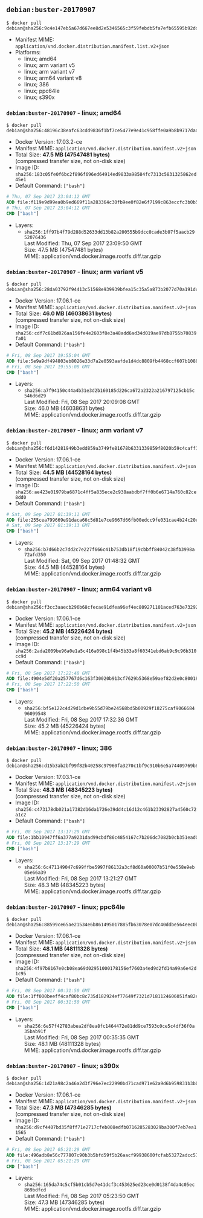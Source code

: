 ## `debian:buster-20170907`

```console
$ docker pull debian@sha256:9c4e147eb5a67d667ee8d2e5346565c3f59febdb5fa7efb65595b92ddcd8dc55
```

-	Manifest MIME: `application/vnd.docker.distribution.manifest.list.v2+json`
-	Platforms:
	-	linux; amd64
	-	linux; arm variant v5
	-	linux; arm variant v7
	-	linux; arm64 variant v8
	-	linux; 386
	-	linux; ppc64le
	-	linux; s390x

### `debian:buster-20170907` - linux; amd64

```console
$ docker pull debian@sha256:48196c38eafc63cdd9836f1bf7ce5477e9e41c958ffe0a9b8b9717daadc48d00
```

-	Docker Version: 17.03.2-ce
-	Manifest MIME: `application/vnd.docker.distribution.manifest.v2+json`
-	Total Size: **47.5 MB (47547481 bytes)**  
	(compressed transfer size, not on-disk size)
-	Image ID: `sha256:183c05fe0f6bc2f896f696ed64914ed9833a98584fc7313c5831325862ed45e1`
-	Default Command: `["bash"]`

```dockerfile
# Thu, 07 Sep 2017 23:04:12 GMT
ADD file:f119e9d99ea0b9ed669f11a283364c30fb9ee0f82e6f7199c863eccfc3b0b56f in / 
# Thu, 07 Sep 2017 23:04:12 GMT
CMD ["bash"]
```

-	Layers:
	-	`sha256:1ff97b4f79d288d52633dd13b82a200555b9dcc0cade3b07f5aacb2952076436`  
		Last Modified: Thu, 07 Sep 2017 23:09:50 GMT  
		Size: 47.5 MB (47547481 bytes)  
		MIME: application/vnd.docker.image.rootfs.diff.tar.gzip

### `debian:buster-20170907` - linux; arm variant v5

```console
$ docker pull debian@sha256:28da03792f94413c51568e939939bfea15c35a5a873b2077d70a191dc09519ef
```

-	Docker Version: 17.06.1-ce
-	Manifest MIME: `application/vnd.docker.distribution.manifest.v2+json`
-	Total Size: **46.0 MB (46038631 bytes)**  
	(compressed transfer size, not on-disk size)
-	Image ID: `sha256:cdf7c61bd026aa156fe4e2603f8e3a48add6ad34d019ae97db8755b70839fa01`
-	Default Command: `["bash"]`

```dockerfile
# Fri, 08 Sep 2017 19:55:04 GMT
ADD file:5e9a9df494803eb8026e33d7a2e0593aafde1d4dc8809fb4468ccf607b1088e0 in / 
# Fri, 08 Sep 2017 19:55:08 GMT
CMD ["bash"]
```

-	Layers:
	-	`sha256:a7f94150c44a4b31e3d2b160185d226ca672a2322a216797125cb15c546d6d29`  
		Last Modified: Fri, 08 Sep 2017 20:09:08 GMT  
		Size: 46.0 MB (46038631 bytes)  
		MIME: application/vnd.docker.image.rootfs.diff.tar.gzip

### `debian:buster-20170907` - linux; arm variant v7

```console
$ docker pull debian@sha256:f6d14281949b3edd859a3749fe81678b6331339859f8020b59c4caff1dc60796
```

-	Docker Version: 17.06.1-ce
-	Manifest MIME: `application/vnd.docker.distribution.manifest.v2+json`
-	Total Size: **44.5 MB (44528164 bytes)**  
	(compressed transfer size, not on-disk size)
-	Image ID: `sha256:ae423e01979ba6871c4ff5a835ece2c938aabdbf7ff0b6e6714a760c82ce8dd0`
-	Default Command: `["bash"]`

```dockerfile
# Sat, 09 Sep 2017 01:39:11 GMT
ADD file:255cea799669e91daca66c5d81e7ce9667d66fb00edcc9fe031cae4b24c20e80 in / 
# Sat, 09 Sep 2017 01:39:13 GMT
CMD ["bash"]
```

-	Layers:
	-	`sha256:b7d66b2c7dd2c7e227f666c41b753db18f19cbbff84042c38fb3998a72afd350`  
		Last Modified: Sat, 09 Sep 2017 01:48:32 GMT  
		Size: 44.5 MB (44528164 bytes)  
		MIME: application/vnd.docker.image.rootfs.diff.tar.gzip

### `debian:buster-20170907` - linux; arm64 variant v8

```console
$ docker pull debian@sha256:f3cc3aaecb296b68cfecae91dfea96ef4ec809271101aced763e732920bf1e20
```

-	Docker Version: 17.06.1-ce
-	Manifest MIME: `application/vnd.docker.distribution.manifest.v2+json`
-	Total Size: **45.2 MB (45226424 bytes)**  
	(compressed transfer size, not on-disk size)
-	Image ID: `sha256:2ada2009be96a0e1a5c416a098c1f4b45b33a8f60341ebd6ab9c9c96b310cc9d`
-	Default Command: `["bash"]`

```dockerfile
# Fri, 08 Sep 2017 17:22:48 GMT
ADD file:4904e5df20a257767d6c163f30020b913cf7629b5368e59aef82d2e0c8001876 in / 
# Fri, 08 Sep 2017 17:22:50 GMT
CMD ["bash"]
```

-	Layers:
	-	`sha256:bf5e122c4d29d1dbe9b55d79be24568bd5b00929f18275caf906668496099548`  
		Last Modified: Fri, 08 Sep 2017 17:32:36 GMT  
		Size: 45.2 MB (45226424 bytes)  
		MIME: application/vnd.docker.image.rootfs.diff.tar.gzip

### `debian:buster-20170907` - linux; 386

```console
$ docker pull debian@sha256:d15b3ab2bf99f82b40258c97960fa3270c1bf9c910b6e5a74409769b8363d7e7
```

-	Docker Version: 17.03.1-ce
-	Manifest MIME: `application/vnd.docker.distribution.manifest.v2+json`
-	Total Size: **48.3 MB (48345223 bytes)**  
	(compressed transfer size, not on-disk size)
-	Image ID: `sha256:c473178db021a17382d16da1726e39dd4c16d12c461b23392827a4560c72a1c2`
-	Default Command: `["bash"]`

```dockerfile
# Fri, 08 Sep 2017 13:17:29 GMT
ADD file:1bb10947ff6a377a9231dad99cbdf86c4854167c7b206dc7082b0cb351ead0cf in / 
# Fri, 08 Sep 2017 13:17:29 GMT
CMD ["bash"]
```

-	Layers:
	-	`sha256:6c471149047c699ffbe5997f86132a3cf8d60a00007b51f0e558e9eb05e66a39`  
		Last Modified: Fri, 08 Sep 2017 13:21:27 GMT  
		Size: 48.3 MB (48345223 bytes)  
		MIME: application/vnd.docker.image.rootfs.diff.tar.gzip

### `debian:buster-20170907` - linux; ppc64le

```console
$ docker pull debian@sha256:88599ce65ae21534e6b861495017885fb63078e07dc40ddbe564eec0b90bea95
```

-	Docker Version: 17.06.1-ce
-	Manifest MIME: `application/vnd.docker.distribution.manifest.v2+json`
-	Total Size: **48.1 MB (48111328 bytes)**  
	(compressed transfer size, not on-disk size)
-	Image ID: `sha256:4f97b8167e0cb08ea69d02951000178156ef7603a4ed9d2fd14a99a6e42d1c95`
-	Default Command: `["bash"]`

```dockerfile
# Fri, 08 Sep 2017 00:31:50 GMT
ADD file:1ff000beeff4caf80bc8c735d182924ef77649f7321d7181124606051fa82eb4 in / 
# Fri, 08 Sep 2017 00:31:50 GMT
CMD ["bash"]
```

-	Layers:
	-	`sha256:6e57f42783abea2df8ea8fc1464472e81dd9ce7593c0ce5c4df36f0a35bab91f`  
		Last Modified: Fri, 08 Sep 2017 00:35:35 GMT  
		Size: 48.1 MB (48111328 bytes)  
		MIME: application/vnd.docker.image.rootfs.diff.tar.gzip

### `debian:buster-20170907` - linux; s390x

```console
$ docker pull debian@sha256:1d21a98c2a46a2d3f796e7ec22990bd71cad971e62a9d6b959831b3bb7fded2e
```

-	Docker Version: 17.06.1-ce
-	Manifest MIME: `application/vnd.docker.distribution.manifest.v2+json`
-	Total Size: **47.3 MB (47346285 bytes)**  
	(compressed transfer size, not on-disk size)
-	Image ID: `sha256:d9cf4407bd35f8ff71e2717cfeb008edfb0716285283029ba300f7eb7ea11565`
-	Default Command: `["bash"]`

```dockerfile
# Fri, 08 Sep 2017 05:21:29 GMT
ADD file:496adb8e56c777807c90b3b5bfd59f5b26aacf99938600fcfab53272adcc57e5 in / 
# Fri, 08 Sep 2017 05:21:29 GMT
CMD ["bash"]
```

-	Layers:
	-	`sha256:165da74c5cf5b01cb5d7e41dcf3c453625ed23ce0d0138f4da4c05ec869bdfcd`  
		Last Modified: Fri, 08 Sep 2017 05:23:50 GMT  
		Size: 47.3 MB (47346285 bytes)  
		MIME: application/vnd.docker.image.rootfs.diff.tar.gzip
